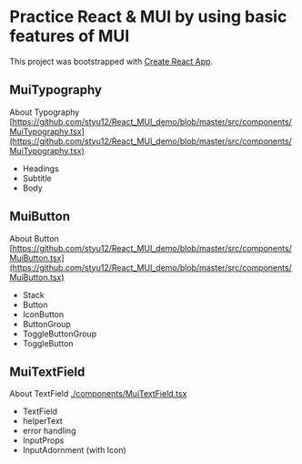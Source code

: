 # Practice React & MUI by using basic features of MUI

This project was bootstrapped with [Create React App](https://github.com/facebook/create-react-app).

## MuiTypography

About Typography
[https://github.com/styu12/React_MUI_demo/blob/master/src/components/MuiTypography.tsx](https://github.com/styu12/React_MUI_demo/blob/master/src/components/MuiTypography.tsx) 

- Headings
- Subtitle
- Body

## MuiButton

About Button
[https://github.com/styu12/React_MUI_demo/blob/master/src/components/MuiButton.tsx](https://github.com/styu12/React_MUI_demo/blob/master/src/components/MuiButton.tsx) 

- Stack
- Button
- IconButton
- ButtonGroup
- ToggleButtonGroup
- ToggleButton

## MuiTextField
About TextField
[./components/MuiTextField.tsx](./components/MuiTextField.tsx)

- TextField
- helperText
- error handling
- InputProps
- InputAdornment (with Icon)
